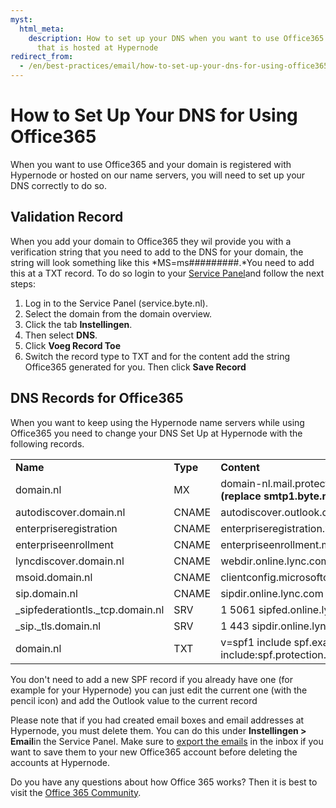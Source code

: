 ```yaml
---
myst:
  html_meta:
    description: How to set up your DNS when you want to use Office365 on a domain
      that is hosted at Hypernode
redirect_from:
  - /en/best-practices/email/how-to-set-up-your-dns-for-using-office365/
---
```


<!-- source: https://support.hypernode.com/en/best-practices/email/how-to-set-up-your-dns-for-using-office365/ -->

# How to Set Up Your DNS for Using Office365

When you want to use Office365 and your domain is registered with Hypernode or hosted on our name servers, you will need to set up your DNS correctly to do so.

## Validation Record

When you add your domain to Office365 they wil provide you with a verification string that you need to add to the DNS for your domain, the string will look something like this \*MS=ms#########.\*You need to add this at a TXT record. To do so login to your [Service Panel](https://auth.byte.nl/)and follow the next steps:

1. Log in to the Service Panel (service.byte.nl).
1. Select the domain from the domain overview.
1. Click the tab **Instellingen**.
1. Then select **DNS**.
1. Click **Voeg Record Toe**
1. Switch the record type to TXT and for the content add the string Office365 generated for you. Then click **Save Record**

## DNS Records for Office365

When you want to keep using the Hypernode name servers while using Office365 you need to change your DNS Set Up at Hypernode with the following records.

|                                    |          |                                                                                 |          |         |
| ---------------------------------- | -------- | ------------------------------------------------------------------------------- | -------- | ------- |
| **Name**                           | **Type** | **Content**                                                                     | **Prio** | **TTL** |
| domain.nl                          | MX       | domain-nl.mail.protection.outlook.com **(replace smtp1.byte.nl)**               | 10       | 3600    |
| autodiscover.domain.nl             | CNAME    | autodiscover.outlook.com                                                        | –        | 3600    |
| enterpriseregistration             | CNAME    | enterpriseregistration.windows.net                                              |          | 3600    |
| enterpriseenrollment               | CNAME    | enterpriseenrollment.manage.microsoft.com                                       |          | 3600    |
| lyncdiscover.domain.nl             | CNAME    | webdir.online.lync.com                                                          | –        | 3600    |
| msoid.domain.nl                    | CNAME    | clientconfig.microsoftonline-p.net                                              | –        | 3600    |
| sip.domain.nl                      | CNAME    | sipdir.online.lync.com                                                          | –        | 3600    |
| \_sipfederationtls.\_tcp.domain.nl | SRV      | 1 5061 sipfed.online.lync.com                                                   | 100      | 3600    |
| \_sip.\_tls.domain.nl              | SRV      | 1 443 sipdir.online.lync.com                                                    | 100      | 3600    |
| domain.nl                          | TXT      | v=spf1 include spf.example.hypernode.io include:spf.protection.outlook.com -all | –        | 3600    |

You don't need to add a new SPF record if you already have one (for example for your Hypernode) you can just edit the current one (with the pencil icon) and add the Outlook value to the current record

Please note that if you had created email boxes and email addresses at Hypernode, you must delete them. You can do this under **Instellingen > Email**in the Service Panel. Make sure to [export the emails](../../best-practices/email/how-to-export-your-emails.md) in the inbox if you want to save them to your new Office365 account before deleting the accounts at Hypernode.

Do you have any questions about how Office 365 works? Then it is best to visit the [Office 365 Community](https://techcommunity.microsoft.com/t5/office-365/bd-p/Office365General).
